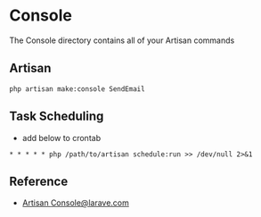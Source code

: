 # Console

The Console directory contains all of your Artisan commands

## Artisan
```
php artisan make:console SendEmail
```

## Task Scheduling
* add below to crontab
```
* * * * * php /path/to/artisan schedule:run >> /dev/null 2>&1
```

## Reference
* [Artisan Console@larave.com](http://laravel.com/docs/5.1/artisan)